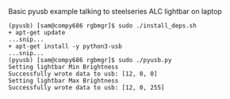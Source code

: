 Basic pyusb example talking to steelseries ALC lightbar on laptop

```
(pyusb) [sam@compy686 rgbmgr]$ sudo ./install_deps.sh 
+ apt-get update
...snip...
+ apt-get install -y python3-usb
...snip...
(pyusb) [sam@compy686 rgbmgr]$ sudo ./pyusb.py 
Setting lightbar Min Brightness
Successfully wrote data to usb: [12, 0, 0]
Setting lightbar Max Brightness
Successfully wrote data to usb: [12, 0, 255]
```
